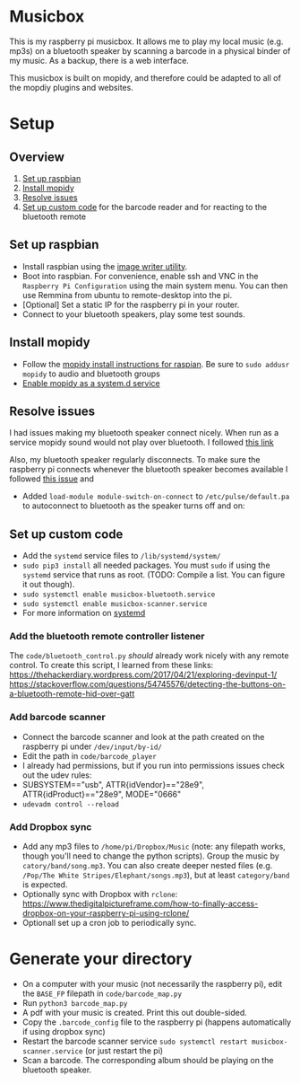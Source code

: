# Musicbox
This is my raspberry pi musicbox. It allows me to play my local music (e.g. mp3s) on a bluetooth speaker by scanning a barcode in a physical binder of my music. As a backup, there is a web interface.

This musicbox is built on mopidy, and therefore could be adapted to all of the mopdiy plugins and websites. 

# Setup
## Overview
1. [Set up raspbian](#set-up-raspbian)
2. [Install mopidy](#install-mopidy)
3. [Resolve issues](#resolve-issues)
4. [Set up custom code](#set-up-custom-code) for the barcode reader and for reacting to the bluetooth remote

## Set up raspbian
- Install raspbian using the [image writer utility](https://www.raspberrypi.org/blog/raspberry-pi-imager-imaging-utility/). 
- Boot into raspbian. For convenience, enable ssh and VNC in the `Raspberry Pi Configuration` using the main system menu. You can then use Remmina from ubuntu to remote-desktop into the pi.
- [Optional] Set a static IP for the raspberry pi in your router.
- Connect to your bluetooth speakers, play some test sounds.

## Install mopidy
- Follow the [mopidy install instructions for raspian](https://docs.mopidy.com/en/latest/installation/raspberrypi/#how-to-for-raspbian). Be sure to `sudo addusr mopidy` to audio and bluetooth groups
- [Enable mopidy as a system.d service](https://docs.mopidy.com/en/latest/running/service/#service-management-with-systemd)

## Resolve issues
I had issues making my bluetooth speaker connect nicely. When run as a service mopidy sound would not play over bluetooth.
I followed [this link](https://docs.mopidy.com/en/latest/running/service/?highlight=pulseaudio#system-service-and-pulseaudio)


Also, my bluetooth speaker regularly disconnects. To make sure the raspberry pi connects whenever the bluetooth speaker becomes available I followed [this issue](https://github.com/manjaro/packages-extra/issues/64 ) and
- Added `load-module module-switch-on-connect` to `/etc/pulse/default.pa` to autoconnect to bluetooth as the speaker turns off and on:

## Set up custom code
- Add the `systemd` service files to `/lib/systemd/system/`
- `sudo pip3 install` all needed packages. You must `sudo` if using the `systemd` service that runs as root. (TODO: Compile a list. You can figure it out though). 
- `sudo systemctl enable musicbox-bluetooth.service`
- `sudo systemctl enable musicbox-scanner.service`
- For more information on [systemd](https://tecadmin.net/setup-autorun-python-script-using-systemd/)

### Add the bluetooth remote controller listener
The `code/bluetooth_control.py` _should_ already work nicely with any remote control. To create this script, I learned from these links:
https://thehackerdiary.wordpress.com/2017/04/21/exploring-devinput-1/
https://stackoverflow.com/questions/54745576/detecting-the-buttons-on-a-bluetooth-remote-hid-over-gatt

### Add barcode scanner
- Connect the barcode scanner and look at the path created on the raspberry pi under `/dev/input/by-id/`
- Edit the path in `code/barcode_player` 
- I already had permissions, but if you run into permissions issues check out the udev rules:
- SUBSYSTEM=="usb", ATTR{idVendor}=="28e9", ATTR{idProduct}=="28e9", MODE="0666"
- `udevadm control --reload`

### Add Dropbox sync
- Add any mp3 files to `/home/pi/Dropbox/Music` (note: any filepath works, though you'll need to change the python scripts). Group the music by `catory/band/song.mp3`. You can also create deeper nested files (e.g. `/Pop/The White Stripes/Elephant/songs.mp3`), but at least `category/band` is expected.
- Optionally sync with Dropbox with `rclone`: https://www.thedigitalpictureframe.com/how-to-finally-access-dropbox-on-your-raspberry-pi-using-rclone/
- Optionall set up a cron job to periodically sync.


# Generate your directory
- On a computer with your music (not necessarily the raspberry pi), edit the `BASE_FP` filepath in `code/barcode_map.py`
- Run `python3 barcode_map.py`
- A pdf with your music is created. Print this out double-sided.
- Copy the `.barcode_config` file to the raspberry pi (happens automatically if using dropbox sync)
- Restart the barcode scanner service `sudo systemctl restart musicbox-scanner.service` (or just restart the pi)
- Scan a barcode. The corresponding album should be playing on the bluetooth speaker.




